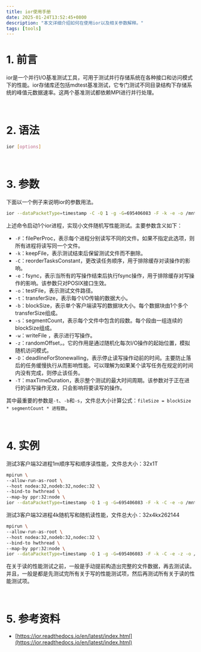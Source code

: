 ```yaml
---
title: ior使用手册
date: 2025-01-24T13:52:45+0800
description: "本文详细介绍如何在使用ior以及相关参数解释。"
tags: [tools]
---
```



# 1. 前言
ior是一个并行I/O基准测试工具，可用于测试并行存储系统在各种接口和访问模式下的性能。ior存储库还包括mdtest基准测试，它专门测试不同目录结构下存储系统的峰值元数据速率。这两个基准测试都依赖MPI进行并行处理。


&nbsp;
&nbsp;
# 2. 语法
```bash
ior [options]
```

&nbsp;
&nbsp;
# 3. 参数
下面以一个例子来说明ior的参数用法。
```bash
ior --dataPacketType=timestamp -C -Q 1 -g -G=695406083 -F -k -e -o /mnt/testfs/test -t 4k -b 4k -s 262144 -w -z -D 300 -T 120 -a POSIX
```
上述命令启动1个ior进程，实现小文件随机写性能测试。主要参数含义如下：
- `-F`：filePerProc，表示每个进程分别读写不同的文件。如果不指定此选项，则所有进程将读写同一个文件。
- `-k`：keepFile，表示测试结束后保留测试文件而不删除。
- `-C`：reorderTasksConstant，更改读任务顺序，用于排除缓存对读操作的影响。
- `-e`：fsync，表示当所有的写操作结束后执行fsync操作，用于排除缓存对写操作的影响。该参数只对POSIX接口生效。
- `-o`：testFile，表示测试文件路径。
- `-t`：transferSize，表示每个I/O传输的数据大小。
- `-b`：blockSize，表示单个客户端读写的数据块大小。每个数据块由1个多个transferSize组成。
- `-s`：segmentCount，表示每个文件中包含的段数。每个段由一组连续的blockSize组成。
- `-w`：writeFile ，表示进行写操作。
- `-z`：randomOffset，。它的作用是通过随机化每次I/O操作的起始位置，模拟随机访问模式。
- `-D`：deadlineForStonewalling，表示停止读写操作动前的时间。主要防止落后的任务缓慢执行从而影响性能。可以理解为如果某个读写任务在规定的时间内没有完成，则停止该任务。
- `-T`：maxTimeDuration，表示整个测试的最大时间周期。该参数对于正在进行的读写操作无效，只会影响将要读写的操作。

其中最重要的参数是`-t`、`-b`和`-s`，文件总大小计算公式：`fileSize = blockSize * segmentCount * 进程数`。


&nbsp;
&nbsp;
# 4. 实例
测试3客户端32进程1m顺序写和顺序读性能，文件总大小：32x1T
```bash
mpirun \
--allow-run-as-root \
--host nodea:32,nodeb:32,nodec:32 \
--bind-to hwthread \
--map-by ppr:32:node \
ior --dataPacketType=timestamp -Q 1 -g -G=695406083 -F -k -C -e -o /mnt/testfs/test -t 1m -b 1T -w -r -D 300 -T 120 -a POSIX
```

测试3客户端32进程4k随机写和随机读性能，文件总大小：32x4kx262144
```bash
mpirun \
--allow-run-as-root \
--host nodea:32,nodeb:32,nodec:32 \
--bind-to hwthread \
--map-by ppr:32:node \
ior --dataPacketType=timestamp -Q 1 -g -G=695406083 -F -k -C -e -z -o /mnt/testfs/test -t 4k -b 4k -s 262144 -w -r -D 300 -T 120 -a POSIX
```

在关于读的性能测试之前，一般是手动提前构造出完整的文件数据，再去测试读。并且，一般是都是先测试完所有关于写的性能测试项，然后再测试所有关于读的性能测试项。

&nbsp;
&nbsp;
# 5. 参考资料
- [https://ior.readthedocs.io/en/latest/index.html](https://ior.readthedocs.io/en/latest/index.html)